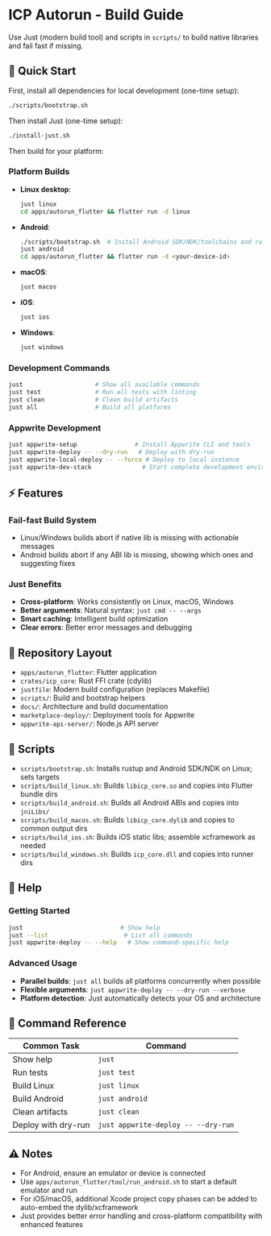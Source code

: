 # ICP Autorun - Build Guide

Use Just (modern build tool) and scripts in `scripts/` to build native libraries and fail fast if missing.

## 🚀 Quick Start

First, install all dependencies for local development (one-time setup):
```bash
./scripts/bootstrap.sh
```

Then install Just (one-time setup):
```bash
./install-just.sh
```

Then build for your platform:

### Platform Builds
- **Linux desktop**:
  ```bash
  just linux
  cd apps/autorun_flutter && flutter run -d linux
  ```
- **Android**:
  ```bash
  ./scripts/bootstrap.sh  # Install Android SDK/NDK/toolchains and rust targets
  just android
  cd apps/autorun_flutter && flutter run -d <your-device-id>
  ```
- **macOS**:
  ```bash
  just macos
  ```
- **iOS**:
  ```bash
  just ios
  ```
- **Windows**:
  ```bash
  just windows
  ```

### Development Commands
```bash
just                    # Show all available commands
just test               # Run all tests with linting
just clean              # Clean build artifacts
just all                # Build all platforms
```

### Appwrite Development
```bash
just appwrite-setup                # Install Appwrite CLI and tools
just appwrite-deploy -- --dry-run   # Deploy with dry-run
just appwrite-local-deploy -- --force # Deploy to local instance
just appwrite-dev-stack              # Start complete development environment
```

## ⚡ Features

### Fail-fast Build System
- Linux/Windows builds abort if native lib is missing with actionable messages
- Android builds abort if any ABI lib is missing, showing which ones and suggesting fixes

### Just Benefits
- **Cross-platform**: Works consistently on Linux, macOS, Windows
- **Better arguments**: Natural syntax: `just cmd -- --args`
- **Smart caching**: Intelligent build optimization
- **Clear errors**: Better error messages and debugging

## 📁 Repository Layout

- `apps/autorun_flutter`: Flutter application
- `crates/icp_core`: Rust FFI crate (cdylib)
- `justfile`: Modern build configuration (replaces Makefile)
- `scripts/`: Build and bootstrap helpers
- `docs/`: Architecture and build documentation
- `marketplace-deploy/`: Deployment tools for Appwrite
- `appwrite-api-server/`: Node.js API server

## 🔧 Scripts

- `scripts/bootstrap.sh`: Installs rustup and Android SDK/NDK on Linux; sets targets
- `scripts/build_linux.sh`: Builds `libicp_core.so` and copies into Flutter bundle dirs
- `scripts/build_android.sh`: Builds all Android ABIs and copies into `jniLibs/`
- `scripts/build_macos.sh`: Builds `libicp_core.dylib` and copies to common output dirs
- `scripts/build_ios.sh`: Builds iOS static libs; assemble xcframework as needed
- `scripts/build_windows.sh`: Builds `icp_core.dll` and copies into runner dirs

## 📖 Help

### Getting Started
```bash
just                           # Show help
just --list                     # List all commands
just appwrite-deploy -- --help   # Show command-specific help
```

### Advanced Usage
- **Parallel builds**: `just all` builds all platforms concurrently when possible
- **Flexible arguments**: `just appwrite-deploy -- --dry-run --verbose`
- **Platform detection**: Just automatically detects your OS and architecture

## 📖 Command Reference

| Common Task | Command |
|-------------|---------|
| Show help | `just` |
| Run tests | `just test` |
| Build Linux | `just linux` |
| Build Android | `just android` |
| Clean artifacts | `just clean` |
| Deploy with dry-run | `just appwrite-deploy -- --dry-run` |

## ⚠️ Notes

- For Android, ensure an emulator or device is connected
- Use `apps/autorun_flutter/tool/run_android.sh` to start a default emulator and run
- For iOS/macOS, additional Xcode project copy phases can be added to auto-embed the dylib/xcframework
- Just provides better error handling and cross-platform compatibility with enhanced features
